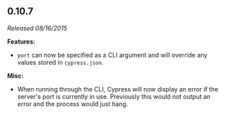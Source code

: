 ## 0.10.7

_Released 08/16/2015_

**Features:**

- `port` can now be specified as a CLI argument and will override any values stored in `cypress.json`.

**Misc:**

- When running through the CLI, Cypress will now display an error if the server's port is currently in use. Previously this would not output an error and the process would just hang.
